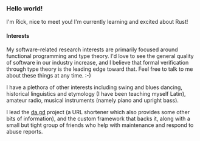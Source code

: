 ### Hello world!

I'm Rick, nice to meet you! I'm currently learning and excited about Rust!

#### Interests

My software-related research interests are primarily focused around functional programming and type theory. I'd love to see the general quality of software in our industry increase, and I believe that formal verification through type theory is the leading edge toward that. Feel free to talk to me about these things at any time. :-)

I have a plethora of other interests including swing and blues dancing, historical linguistics and etymology (I have been teaching myself Latin), amateur radio, musical instruments (namely piano and upright bass).

I lead the [da.gd](https://da.gd/) project (a URL shortener which also provides some other bits of information), and the custom framework that backs it, along with a small but tight group of friends who help with maintenance and respond to abuse reports.
